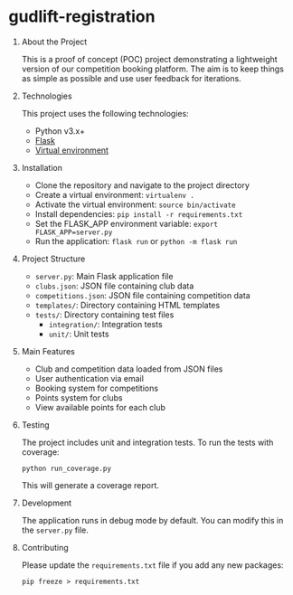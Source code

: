 # gudlift-registration

1. About the Project

    This is a proof of concept (POC) project demonstrating a lightweight version of our competition booking platform. The aim is to keep things as simple as possible and use user feedback for iterations.

2. Technologies

    This project uses the following technologies:

    * Python v3.x+
    * [Flask](https://flask.palletsprojects.com/en/1.1.x/)
    * [Virtual environment](https://virtualenv.pypa.io/en/stable/installation.html)

3. Installation

    - Clone the repository and navigate to the project directory
    - Create a virtual environment: `virtualenv .`
    - Activate the virtual environment: `source bin/activate`
    - Install dependencies: `pip install -r requirements.txt`
    - Set the FLASK_APP environment variable: `export FLASK_APP=server.py`
    - Run the application: `flask run` or `python -m flask run`

4. Project Structure

    - `server.py`: Main Flask application file
    - `clubs.json`: JSON file containing club data
    - `competitions.json`: JSON file containing competition data
    - `templates/`: Directory containing HTML templates
    - `tests/`: Directory containing test files
        - `integration/`: Integration tests
        - `unit/`: Unit tests

5. Main Features

    - Club and competition data loaded from JSON files
    - User authentication via email
    - Booking system for competitions
    - Points system for clubs
    - View available points for each club

6. Testing

    The project includes unit and integration tests. To run the tests with coverage:

    ```
    python run_coverage.py
    ```

    This will generate a coverage report.

7. Development

    The application runs in debug mode by default. You can modify this in the `server.py` file.

8. Contributing

    Please update the `requirements.txt` file if you add any new packages:

    ```
    pip freeze > requirements.txt
    ```
